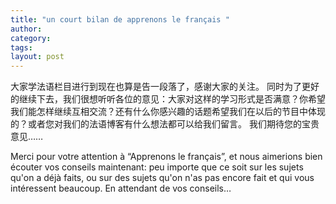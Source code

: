 ```yaml
---
title: "un court bilan de apprenons le français "
author:
category: 
tags: 
layout: post
---
```

大家学法语栏目进行到现在也算是告一段落了，感谢大家的关注。
同时为了更好的继续下去，我们很想听听各位的意见：大家对这样的学习形式是否满意？你希望我们能怎样继续互相交流？还有什么你感兴趣的话题希望我们在以后的节目中体现的？或者您对我们的法语博客有什么想法都可以给我们留言。
我们期待您的宝贵意见……

Merci pour votre attention à “Apprenons le français”, et nous aimerions bien écouter vos conseils maintenant: peu importe que ce soit sur les sujets qu'on a déjà faits, ou sur des sujets qu'on n'as pas encore fait et qui vous intéressent beaucoup.
En attendant de vos conseils…

